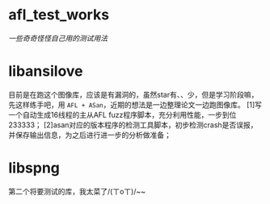 # afl_test_works
*一些奇奇怪怪自己用的测试用法*

# libansilove
目前是在跑这个图像库，应该是有漏洞的，虽然star有、、少，但是学习阶段嘛，先这样练手吧，用 `AFL + ASan`，近期的想法是一边整理论文一边跑图像库。
[1]写一个自动生成16线程的主从AFL fuzz程序脚本，充分利用性能，一步到位233333；
[2]asan对应的版本程序的检测工具脚本，初步检测crash是否误报，并保存输出信息，为之后进行进一步的分析做准备；

# libspng
第二个将要测试的库，我太菜了/(ㄒoㄒ)/~~

